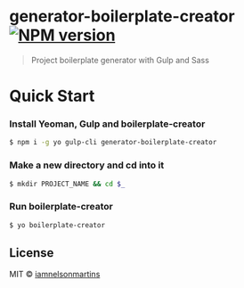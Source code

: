 # generator-boilerplate-creator [![NPM version][npm-image]][npm-url]

> Project boilerplate generator with Gulp and Sass

# Quick Start

### Install Yeoman, Gulp and boilerplate-creator

```bash
$ npm i -g yo gulp-cli generator-boilerplate-creator
```

### Make a new directory and cd into it

```bash
$ mkdir PROJECT_NAME && cd $_
```

### Run boilerplate-creator

```bash
$ yo boilerplate-creator
```

## License

MIT © [iamnelsonmartins](.)

[npm-image]: https://badge.fury.io/js/generator-boilerplate-creator.svg
[npm-url]: https://npmjs.org/package/generator-boilerplate-creator
